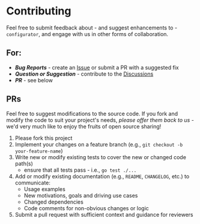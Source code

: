 # Contributing

Feel free to submit feedback about - and suggest enhancements to - `configurator`, and engage with us
in other forms of collaboration.

## For:
- _**Bug Reports**_ - create an [Issue](https://github.com/noodnik2/configurator/issues) or submit a PR with a suggested fix
- _**Question or Suggestion**_ - contribute to the [Discussions](https://github.com/noodnik2/configurator/discussions)
- _**PR**_ - see below

## PRs

Feel free to suggest modifications to the source code.  If you fork and modify the code to suit your project's 
needs, _please offer them back to us_ - we'd very much like to enjoy the fruits of open source sharing! 

1. Please fork this project
2. Implement your changes on a feature branch (e.g., `git checkout -b your-feature-name`)
3. Write new or modify existing tests to cover the new or changed code path(s)
   - ensure that all tests pass - i.e., `go test ./...`
4. Add or modify existing documentation (e.g., `README`, `CHANGELOG`, etc.) to communicate:
   - Usage examples
   - New motivations, goals and driving use cases
   - Changed dependencies
   - Code comments for non-obvious changes or logic
5. Submit a pull request with sufficient context and guidance for reviewers 
